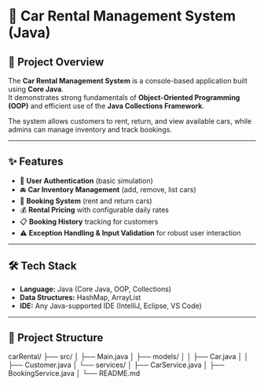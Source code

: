 # 🚗 Car Rental Management System (Java)

## 📌 Project Overview
The **Car Rental Management System** is a console-based application built using **Core Java**.  
It demonstrates strong fundamentals of **Object-Oriented Programming (OOP)** and efficient use of the **Java Collections Framework**.  

The system allows customers to rent, return, and view available cars, while admins can manage inventory and track bookings.

---

## ✨ Features
- 🔑 **User Authentication** (basic simulation)  
- 🚘 **Car Inventory Management** (add, remove, list cars)  
- 📅 **Booking System** (rent and return cars)  
- 💰 **Rental Pricing** with configurable daily rates  
- 📋 **Booking History** tracking for customers  
- ⚠️ **Exception Handling & Input Validation** for robust user interaction  

---

## 🛠️ Tech Stack
- **Language:** Java (Core Java, OOP, Collections)  
- **Data Structures:** HashMap, ArrayList  
- **IDE:** Any Java-supported IDE (IntelliJ, Eclipse, VS Code)  

---

## 📂 Project Structure
carRental/
├── src/
│ ├── Main.java
│ ├── models/
│ │ ├── Car.java
│ │ ├── Customer.java
│ └── services/
│ ├── CarService.java
│ ├── BookingService.java
│
└── README.md
